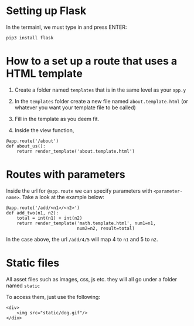 
# Setting up Flask
In the termainl, we must type in and press ENTER:

`pip3 install flask`

# How to a set up a route that uses a HTML template

1. Create a folder named `templates` that is in the same level as your `app.y`

2. In the `templates` folder create a new file named `about.template.html` (or whatever you want your 
template file to be called)

3. Fill in the template as you deem fit.

4. Inside the view function, 

```
@app.route('/about')
def about_us():
    return render_template('about.template.html')
```

# Routes with parameters
Inside the url for `@app.route` we can specify parameters with `<parameter-name>`.
Take a look at the example below:

```
@app.route('/add/<n1>/<n2>')
def add_two(n1, n2):
    total = int(n1) + int(n2)
    return render_template('math.template.html', num1=n1,
                           num2=n2, result=total)

```
In the case above, the url `/add/4/5` will map 4 to `n1` and 5 to `n2`.


# Static files
All asset files such as images, css, js etc. they will all go under
a folder named `static`

To access them, just use the following:

```
<div>
    <img src="static/dog.gif"/>
</div>
```
